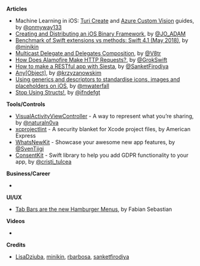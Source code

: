 **Articles**

* Machine Learning in iOS: [Turi Create](https://medium.com/flawless-app-stories/machine-learning-in-ios-turi-create-and-coreml-5ddce0dc8e26) and [Azure Custom Vision](https://medium.com/flawless-app-stories/machine-learning-in-ios-azure-custom-vision-and-coreml-645e93f35eee) guides, by [@onmyway133](https://twitter.com/onmyway133)
* [Creating and Distributing an iOS Binary Framework](https://blog.instabug.com/2018/05/ios-binary-framework/), by [@JO_ADAM](https://twitter.com/JO_ADAM)
* [Benchmark of Swift extensions vs methods: Swift 4.1 (May 2018)](https://medium.com/@minikin/benchmark-of-swift-extensions-vs-methods-swift-4-1-may-2018-2df3229f76fe), by [@minikin](https://twitter.com/minikin)
* [Multicast Delegate and Delegates Composition](http://www.vadimbulavin.com/multicast-delegate/), by [@V8tr](https://twitter.com/V8tr)
* [How Does Alamofire Make HTTP Requests?](https://grokswift.com/alamofire-how-requests/), by [@GrokSwift](https://twitter.com/GrokSwift)
* [How to make a RESTful app with Siesta](https://www.raywenderlich.com/182219/make-restful-app-siesta), by [@SanketFirodiya](https://twitter.com/SanketFirodiya)
* [Any[Object]](https://blog.krzyzanowskim.com/2018/05/29/any-object/), by [@krzyzanowskim](https://twitter.com/krzyzanowskim)
* [Using generics and descriptors to standardise icons, images and placeholders on iOS](https://medium.com/asos-techblog/using-generics-and-descriptors-to-standardise-icons-images-and-placeholders-on-ios-35dded0650be), by [@mwaterfall](https://twitter.com/mwaterfall)
* [Stop Using Structs!](https://medium.com/commencis/stop-using-structs-e1be9a86376f), by [@ifndefgt](https://twitter.com/ifndefgt)

**Tools/Controls**

* [VisualActivityViewController](https://github.com/naturaln0va/VisualActivityViewController) - A way to represent what you’re 
sharing, by [@naturaln0va](https://twitter.com/naturaln0va)
* [xcprojectlint](https://github.com/americanexpress/xcprojectlint) - A security blanket for Xcode project files, by American Express
* [WhatsNewKit](https://github.com/SvenTiigi/WhatsNewKit) - Showcase your awesome new app features, by [@SvenTiigi](https://twitter.com/SvenTiigi)
* [ConsentKit](https://github.com/ralcr/ConsentKit) - Swift library to help you add GDPR functionality to your app, by [@cristi_tulcea](https://twitter.com/cristi_tulcea)

**Business/Career**

* 

**UI/UX**

* [Tab Bars are the new Hamburger Menus](https://uxplanet.org/tab-bars-are-the-new-hamburger-menus-9138891e98f4), by Fabian Sebastian

**Videos**

* 

**Credits**

* [LisaDziuba](https://github.com/LisaDziuba), [minikin](https://github.com/minikin), [rbarbosa](https://github.com/rbarbosa), [sanketfirodiya](https://github.com/sanketfirodiya)
